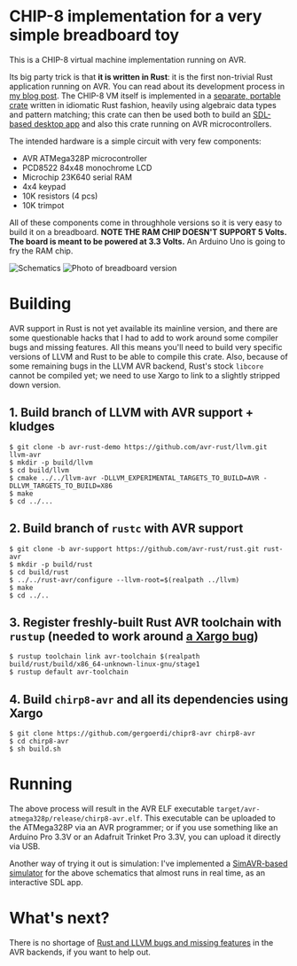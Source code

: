 # CHIP-8 implementation for a very simple breadboard toy

This is a CHIP-8 virtual machine implementation running on AVR. 

Its big party trick is that **it is written in Rust**: it is the first
non-trivial Rust application running on AVR. You can read about its
development process in [my blog post][blog]. The CHIP-8 VM itself is
implemented in a [separate, portable crate][chirp8-engine] written in
idiomatic Rust fashion, heavily using algebraic data types and pattern
matching; this crate can then be used both to build
an [SDL-based desktop app][chirp8-sdl] and also this crate running on
AVR microcontrollers.

The intended hardware is a simple circuit with very few components:

* AVR ATMega328P microcontroller
* PCD8522 84x48 monochrome LCD
* Microchip 23K640 serial RAM
* 4x4 keypad
* 10K resistors (4 pcs)
* 10K trimpot

All of these components come in throughhole versions so it is very
easy to build it on a breadboard. **NOTE THE RAM CHIP DOESN'T SUPPORT
5 Volts. The board is meant to be powered at 3.3 Volts.** An Arduino
Uno is going to fry the RAM chip.

![Schematics](board-schematics.png)
![Photo of breadboard version](https://gergo.erdi.hu/blog/2017-05-12-rust_on_avr__beyond_blinking/chip328.jpg)

# Building

AVR support in Rust is not yet available its mainline
version, and there are some questionable hacks that I had to add to
work around some compiler bugs and missing features. All this means
you'll need to build very specific versions of LLVM and Rust to be
able to compile this crate. Also, because of some remaining bugs in
the LLVM AVR backend, Rust's stock `libcore` cannot be compiled yet;
we need to use Xargo to link to a slightly stripped down version.

## 1. Build branch of LLVM with AVR support + kludges

```
$ git clone -b avr-rust-demo https://github.com/avr-rust/llvm.git llvm-avr
$ mkdir -p build/llvm
$ cd build/llvm
$ cmake ../../llvm-avr -DLLVM_EXPERIMENTAL_TARGETS_TO_BUILD=AVR -DLLVM_TARGETS_TO_BUILD=X86
$ make
$ cd ../...
```

## 2. Build branch of `rustc` with AVR support

```
$ git clone -b avr-support https://github.com/avr-rust/rust.git rust-avr
$ mkdir -p build/rust
$ cd build/rust
$ ../../rust-avr/configure --llvm-root=$(realpath ../llvm)
$ make
$ cd ../..
```

## 3. Register freshly-built Rust AVR toolchain with `rustup` (needed to work around [a Xargo bug][xargo-rustup])

```
$ rustup toolchain link avr-toolchain $(realpath build/rust/build/x86_64-unknown-linux-gnu/stage1
$ rustup default avr-toolchain
```

## 4. Build `chirp8-avr` and all its dependencies using Xargo

```
$ git clone https://github.com/gergoerdi/chipr8-avr chirp8-avr
$ cd chirp8-avr
$ sh build.sh
```

# Running

The above process will result in the AVR ELF executable
`target/avr-atmega328p/release/chirp8-avr.elf`. This executable can be
uploaded to the ATMega328P via an AVR programmer; or if you use
something like an Arduino Pro 3.3V or an Adafruit Trinket Pro 3.3V,
you can upload it directly via USB.

Another way of trying it out is simulation: I've implemented
a [SimAVR-based simulator][simavr] for the above schematics that
almost runs in real time, as an interactive SDL app.

# What's next?

There is no shortage of [Rust and LLVM bugs and missing features][bugs]
in the AVR backends, if you want to help out.


[blog]: https://gergo.erdi.hu/blog/2017-05-12-rust_on_avr__beyond_blinking/
[chirp8-engine]: https://github.com/gergoerdi/chirp8-engine
[chirp8-sdl]: https://github.com/gergoerdi/chirp8-sdl
[xargo-rustup]: https://github.com/japaric/xargo/issues/138
[simavr]: https://github.com/gergoerdi/rust-avr-chip8-simulator
[bugs]: https://github.com/avr-rust/rust/issues
